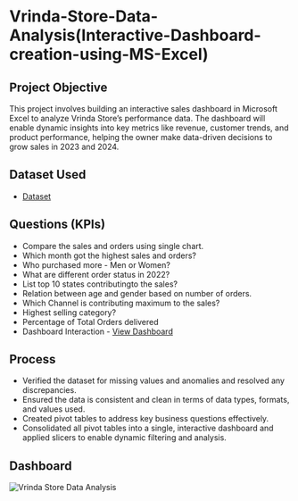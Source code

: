 # Vrinda-Store-Data-Analysis(Interactive-Dashboard-creation-using-MS-Excel)
## Project Objective
This project involves building an interactive sales dashboard in Microsoft Excel to analyze Vrinda Store’s performance data. The dashboard will enable dynamic insights into key metrics like revenue, customer trends, and product performance, helping the owner make data-driven decisions to grow sales in 2023 and 2024.

## Dataset Used
- <a href="https://github.com/faded-men16/Vrinda-Store-Data-Analysis-Interactive-Dashboard-creation-using-MS-Excel-/blob/main/Vrinda%20Store%20Data%20Analysis.xlsx">Dataset</a>

## Questions (KPIs)
- Compare the sales and orders using single chart.
- Which month got the highest sales and orders?
- Who purchased more - Men or Women?
- What are different order status in 2022?
- List top 10 states contributingto the sales?
- Relation between age and gender based on number of orders.
- Which Channel is contributing maximum to the sales?
- Highest selling category?
- Percentage of Total Orders delivered
- Dashboard Interaction - <a href="https://github.com/faded-men16/Vrinda-Store-Data-Analysis-Interactive-Dashboard-creation-using-MS-Excel-/blob/main/Vrinda%20Store%20Data%20Analysis.jpg">View Dashboard</a>

## Process
- Verified the dataset for missing values and anomalies and resolved any discrepancies.
- Ensured the data is consistent and clean in terms of data types, formats, and values used.
- Created pivot tables to address key business questions effectively.
- Consolidated all pivot tables into a single, interactive dashboard and applied slicers to enable dynamic filtering and analysis.

## Dashboard
![Vrinda Store Data Analysis](https://github.com/user-attachments/assets/4c185713-dd40-4e40-a266-8cdd923c7eeb)

